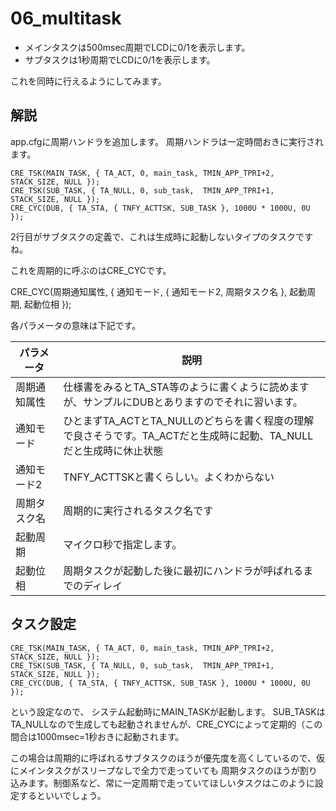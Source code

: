 # 06_multitask


- メインタスクは500msec周期でLCDに0/1を表示します。
- サブタスクは1秒周期でLCDに0/1を表示します。

これを同時に行えるようにしてみます。

## 解説

app.cfgに周期ハンドラを追加します。
周期ハンドラは一定時間おきに実行されます。

```
CRE_TSK(MAIN_TASK, { TA_ACT, 0, main_task, TMIN_APP_TPRI+2, STACK_SIZE, NULL });
CRE_TSK(SUB_TASK, { TA_NULL, 0, sub_task,  TMIN_APP_TPRI+1, STACK_SIZE, NULL });
CRE_CYC(DUB, { TA_STA, { TNFY_ACTTSK, SUB_TASK }, 1000U * 1000U, 0U });
```

2行目がサブタスクの定義で、これは生成時に起動しないタイプのタスクですね。

これを周期的に呼ぶのはCRE_CYCです。

CRE_CYC(周期通知属性, { 通知モード, { 通知モード2, 周期タスク名 }, 起動周期, 起動位相 });

各パラメータの意味は下記です。

| パラメータ | 説明 |
| --- | --- |
|周期通知属性 | 仕様書をみるとTA_STA等のように書くように読めますが、サンプルにDUBとありますのでそれに習います。|
|通知モード | ひとまずTA_ACTとTA_NULLのどちらを書く程度の理解で良さそうです。TA_ACTだと生成時に起動、TA_NULLだと生成時に休止状態|
|通知モード2 | TNFY_ACTTSKと書くらしい。よくわからない |
| 周期タスク名　| 周期的に実行されるタスク名です|
| 起動周期　| マイクロ秒で指定します。|
| 起動位相　| 周期タスクが起動した後に最初にハンドラが呼ばれるまでのディレイ|


## タスク設定

```
CRE_TSK(MAIN_TASK, { TA_ACT, 0, main_task, TMIN_APP_TPRI+2, STACK_SIZE, NULL });
CRE_TSK(SUB_TASK, { TA_NULL, 0, sub_task,  TMIN_APP_TPRI+1, STACK_SIZE, NULL });
CRE_CYC(DUB, { TA_STA, { TNFY_ACTTSK, SUB_TASK }, 1000U * 1000U, 0U });
```

という設定なので、
システム起動時にMAIN_TASKが起動します。
SUB_TASKはTA_NULLなので生成しても起動されませんが、CRE_CYCによって定期的（この間合は1000msec=1秒おきに起動されます。

この場合は周期的に呼ばれるサブタスクのほうが優先度を高くしているので、仮にメインタスクがスリープなしで全力で走っていても
周期タスクのほうが割り込みます。制御系など、常に一定周期で走っていてほしいタスクはこのように設定するといいでしょう。


